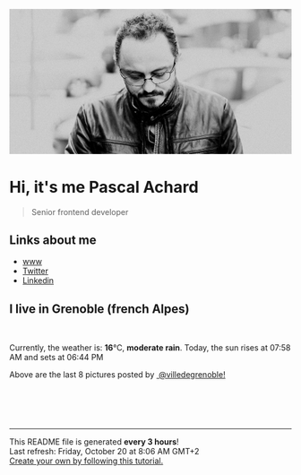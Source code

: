 ![Pascal Achard](./images/photo-pascal-achard.jpg)
# Hi, it's me Pascal Achard
> Senior frontend developer

## Links about me
- [www](https://www.pascal-achard.com)
- [Twitter](https://twitter.com/botmaster)
- [Linkedin](http://www.linkedin.com/in/pascal-achard)


## I live in Grenoble (french Alpes)
<img src="https://openweathermap.org/img/wn/10d@2x.png" alt="">

Currently, the weather is: **16**°C, **moderate rain**.
Today, the sun rises at 07:58 AM and sets at 06:44 PM

Above are the last 8 pictures posted by <a href="https://www.instagram.com/villedegrenoble/" target="_blank"><img alt="" src="https://upload.wikimedia.org/wikipedia/commons/thumb/e/e7/Instagram_logo_2016.svg/1024px-Instagram_logo_2016.svg.png" width="20"/> @villedegrenoble!</a>

<p style="display: flex; flex-wrap: wrap; gap: 20px;">
        <img src="https://cdn1.picuki.com/hosted-by-instagram/q/0exhNuNYnjBGZDHIdN5WmL9I2Pk2GAlRNucaS7j0nyZiNxIsbHWB58ltwdGn%7C%7CDh6Kwh9HS+LfzZh4IwvWV5RZFN4NEbbSbSOTTpT7qSdVu%7C%7CN1TRm9JZklrY1KHMZbHCr9MIvUgmYdSgIGaYDG7uo%7C%7CesJ+vrucjMBpi2XMLQT9zJBpY6uSKVKz8B1pJ2Jg3Tt%7C%7C9k4Ki5e82wzJURmpNHNpW5HDrr2PM86o6N0QrlChMIRrdDgmBq7EHl3Kj4mUQ+RubTOl+1ejAnHOQIL2mKrHpwaFwE6oGK8mVA0toFzqaqTZY49ztwZkIH2CmUEXTE86kEon5zgx3PySWaLjGhh9ETD5OCeQbMBjbvRIaqOQsrI1QnKRav0IIR7X2slNtTZYVPrLqCmEI5Wk9YZSasc9AyQokCCerPLzxp1WW1I0GHfWg==.jpeg" alt="" width="200"/>
        <img src="https://cdn1.picuki.com/hosted-by-instagram/q/0exhNuNYnjBGZDHIdN5WmL9I2Pk2GAlRNecaS7j0nyZiNxIsbHWB58ltwdev%7C%7CDlyKw1oASyLfzZh444iUFtZZFR%7C%7CO0LcQb2ITz5W6amZV4Cj2zFu95FmlL49L3wYZHeo%7C%7CsssOzjYMTIfQeoEH%7C%7Cbx7a8Koru5A2MGo1zRMrBC0GAG4fy3UPI7mslm3ayEv0Pxto0%7C%7CNylL9XkgKQcursrV%7C%7CndbEvL+M4Byp6JzSPkCj9ND1OHtpCa5BTB7Kzc4KD6chYTJnLNRszLtOTE+zFGEVIgDdx4PpECi8RM1v9EPp7TzN916+N8ZkIGRT2UFAjsm8lJhmMntxxzsbkKFj3EC20zF7pi7QfEK%7C%7C9igddvOf9bB2g33bOD3JZUffy0FB%7C%7CbZVkbPBaGhQcdcy90aT60WgQyUtjmzd4%7C%7Cn1RcsXDcZ1mDd.jpeg" alt="" width="200"/>
        <img src="https://cdn1.picuki.com/hosted-by-instagram/q/0exhNuNYnjBGZDHIdN5WmL9I2Pk2GAlRNucaS7j0nyZiNxIsbHWB58ltwdev%7C%7CDlyKw1oASyLfzZh448jWFpYZFR%7C%7CO0fbSrWBTz5T6KSQUICg0Ddn9JVgkL00JXcWYH+p9ccrOzjYMTIfQeoEH%7C%7Cbx7a8Koru5A2MGo1zRMrBC0GAG4fy3UPI7mslm3ayEv0Pxto0%7C%7CNylL9XkgKQcursrV%7C%7CndYEvL+M4Byp6JzSPkCj9ND1OHtpCa5BTB7Kz44KD6chYTJnLMkg27hLBgyyXi9bogDEEsXlnSD8RM1v9EPp7TzN916+N8ZkIGRT2UFAjsm8lJhmMntxxzsbkH8zhFb1G%7C%7Cy8OOOXcEpgpD+Gr7NV+no5SrtRabIRIgdUy83I+7XQGf4Df+XQcdcy90aT68e9Xvjtjmzd4%7C%7Cn1RcsXDcZ1mDd.jpeg" alt="" width="200"/>
        <img src="https://cdn1.picuki.com/hosted-by-instagram/q/0exhNuNYnjBGZDHIdN5WmL9I2Pk2GAlRNucaS7j0nyZiNxIsbHWB58ltwdGn%7C%7CDh6Kwh9HS+LfzZh5o0jVl1WZFN4O0TfTbeLRT9W6amYXOzN1DJl%7C%7CZJolr0xKHIbbHOq9copUgmYdSgIGaYDG7uo%7C%7CesJ+vPscjEHpi2VNrQT9zJBpY6uSKVKz8B13bHR1Bv9vdBhYgJE8VQpMBQhrM7Oqz0YXfm+NMJjqvU6FPkKhMZL7e3tnyv2H2g+PVFwFA+cu5+czr5Qwxzmdwo382L6b5MSPRlHgEDsgyMQitVjmYqBZMto3fNlkI%7C%7CmHWVXSE5KhjVP1pe+lX6aJTXv0EsPkzDs47WQZfpri7nVBvnKT8HDxSfrfo6IJZpCCkg%7C%7CDNbcWG%7C%7CmNO2XUIUNx4F3FMdJ5hi69VvrIeOnikAkJ3N1jTe0H5t0HqWfl%7C%7CrwpA==.jpeg" alt="" width="200"/>
        <img src="https://cdn1.picuki.com/hosted-by-instagram/q/0exhNuNYnjBGZDHIdN5WmL9I2Pk2GAlRNecaS7j0nyZiNxIsbHWB58ltwdev%7C%7CDlyKw1oASyLfzZh4oItUFVZZFR%7C%7COUfcSLyOTzxT5qyZU4Cg0Dxl9JFjlbwyJXYaYnCm9cUpOzjYMTIfQeoEH%7C%7Cbx7a8Koru5A2MGo1zRMrBC0GAG4fy3UPI7mslm3ayEv0Pxto0%7C%7CNylL9XkgKQcursrV%7C%7CndbEvL+M4Byp6JzSPkCj9ND1OHtpCa5BTB7Kzc4KD6chYTJnLMAsBHeWmFttmmJSIgDd0ckplKV8RM1v9EPp7TzN916+N8ZkIGRT2UFAjsm8lJhmMntxxzsbkKPz2FxylbR5bC7P6c%7C%7Cqq%7C%7C9AunNX9%7C%7CzxCLifYvYNYpOBVYXDPLXQWfrLcOHQcdcy90aT68djgrltjmzd4%7C%7Cn1RcsXDcZ1mDd.jpeg" alt="" width="200"/>
        <img src="https://cdn1.picuki.com/hosted-by-instagram/q/0exhNuNYnjBGZDHIdN5WmL9I2Pk2GAlRNucaS7j0nyZiNxIsbHWB58ltwdev%7C%7CDlyKw1oASyLfzZh44srWFRZZFR%7C%7COUfeQbKASjhV7KqeXICm1jNk9pdplbsyLXEWYnCm9ssoOzjYMTIfQeoEH%7C%7Cb2rvUW+%7C%7C7wbTYNpi2TNLxCyQlWotfpUrJy9ZRzt52U1h+189JldAJZ+jtvdBFundPZlTIeAf3+Idp1orN2S%7C%7CkKhtAKv6K81SO2ECMseW16GX6Rv5+HoOAAuiDpYGhpqzHheKc4EEMWggifvydl6pwN24qrJ6xVgfwopI35CmMDUjFKiCU%7C%7Ck8SqtgLsSUHv3EBQnjeel%7C%7CW+eqN29qrRI9eefPbs5SPWSKHKDLpkUS4kGavzA0fJB96lDdEM26geFK8X9VDgoCeITZTFmhx0WWMf0GPZXrEoBcKTx5C3+3ON2j%7C%7Cd9VNt.jpeg" alt="" width="200"/>
        <img src="https://cdn1.picuki.com/hosted-by-instagram/q/0exhNuNYnjBGZDHIdN5WmL9I2Pk2GAlRNecaS7j0nyZiNxIsbHWB58ltwdGn%7C%7CDh6Kwh9HS+Lfzdn4owuVVxUZFN+OUXcQLGKTzZV7aqdXOzN1DNm%7C%7CJJllb49Kn0WZHOp8sQoUAmYdSgIGaYDG7uo%7C%7CesJ+vPucjEHpi2VNrQT9zJBpY6uSKVKz8B13bHR1Bv9vdBhYgJE8VQpMBQhrM7Oqz0YXfm+NMJjqvU6F%7C%7CkKhMZL7e3tnyv2H2g+PVFwFA+cu5+czr9Swxzmdwo382L6H6EdLHYPmUSeoDMQisEruKr0LMto3fNlkI%7C%7CmHWVXSE5KhjVP1pe+lX6aJTXv0EsPkzDs47WQRa0Qrrv9Nvq6QuvF6yyTRICIA60fDWA9LvX4dF7WEda5FN5BtYJ3M+hv5hi69VvrIeOnjDIiVHN1jTe0H5t0HqWfl%7C%7CrwpA==.jpeg" alt="" width="200"/>
        <img src="https://cdn1.picuki.com/hosted-by-instagram/q/0exhNuNYnjBGZDHIdN5WmL9I2Pk2GAlRNucaS7j0nyZiNxIsbHWB58ltwdev%7C%7CDlyKw1oASyLfzdn44gsVVtUZFR%7C%7CPkzYSLKOTD1T7qWYUICk1TZg8JVjk70wKHEaZXOv88UvOzjYMTIfQeoEH%7C%7Cbx7a8Koru5A2MGo1zRMrBC0GAG4fy3UPI7mslm3ayEv0Pxto0%7C%7CNylL9XkgKQcursrV%7C%7CndYEvL+M4Byp6JzSPkCj9ND1OHtpCa5BTB7Kz44KD6chYTJnLMkqQXsRRlu9UqLYogDYn84rVu98RM1v9EPp7TzN916+N8ZkIGRT2UFAjsm8lJhmMntxxzsbkKk%7C%7ChNa%7C%7CGLKzYezQPczgJbYdtu%7C%7CR87u+TPQbaCNJYh4Tm0ND8qCA1qIca2HQcdcy90aT61qjwfjtjmzd4%7C%7Cn1RcsXDcZ1mDd.jpeg" alt="" width="200"/>
</p>

------------
<p>This README file is generated <b>every 3 hours</b>!
    <br />Last refresh: Friday, October 20 at 8:06 AM GMT+2
    <br /><a href="https://medium.com/@th.guibert/how-to-create-a-self-updating-readme-md-for-your-github-profile-f8b05744ca91">Create your own by following this tutorial.</a>
</p>
<p><a href="https://github.com/botmaster/botmaster/actions/workflows/main.yaml"><img alt="" src="https://github.com/botmaster/botmaster/actions/workflows/main.yaml/badge.svg" /></a></p>

